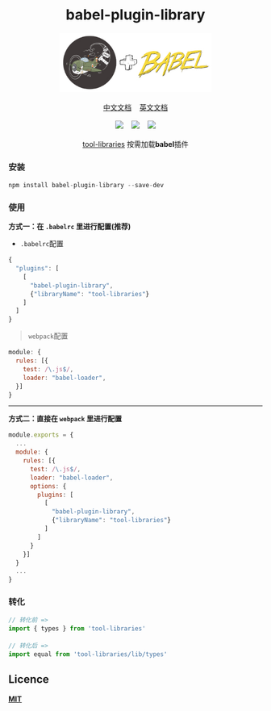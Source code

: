 <h1 align="center">babel-plugin-library</h1>
<div align="center">
  <img width="300" src="https://raw.githubusercontent.com/AaronBank/static-files/master/images/tool-babel.jpg" alt="babel-plugin-library">
</div>

<div align="center">
  <br />
  <a href="https://github.com/AaronBank/babel-plugin-library/blob/master/README.ZH.md">中文文档</a>
  <a href="https://github.com/AaronBank/babel-plugin-library" style="margin-left: 12px;">英文文档</a>
  <br /><br />
  <img src="https://img.shields.io/badge/license-MIT-green.svg"/>
  <img src="https://img.shields.io/badge/npm-v6.5.0-blue.svg" style="margin-left: 12px;"/>
  <img src="https://img.shields.io/badge/Version-1.0.0-brightgreen.svg" style="margin-left: 12px;"/>
</div>
<br/>

<div align="center">
  <a href="https://github.com/AaronBank/tool-libraries">tool-libraries</a>
  按需加载<b>babel</b>插件
</div>

### 安装

```javascript
npm install babel-plugin-library --save-dev
```

### 使用

**方式一：在 `.babelrc` 里进行配置(推荐)**

- `.babelrc`配置

```javascript
{
  "plugins": [
    [
      "babel-plugin-library",
      {"libraryName": "tool-libraries"}
    ]
  ]
}
```

> `webpack`配置

```javascript
module: {
  rules: [{
    test: /\.js$/,
    loader: "babel-loader",
  }]
}
```

---

**方式二：直接在 `webpack` 里进行配置**

```javascript
module.exports = {
  ...
  module: {
    rules: [{
      test: /\.js$/,
      loader: "babel-loader",
      options: {
        plugins: [
          [
            "babel-plugin-library",
            {"libraryName": "tool-libraries"}
          ]
        ]
      }
    }]
  }
  ...
}
```

### 转化

```javascript
// 转化前 =>
import { types } from 'tool-libraries'

// 转化后 =>
import equal from 'tool-libraries/lib/types'
```

## Licence ##
**[MIT](https://github.com/AaronBank/babel-plugin-library/blob/master/LICENSE)**